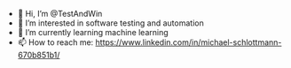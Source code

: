 - 👋 Hi, I’m @TestAndWin
- 👀 I’m interested in software testing and automation
- 🌱 I’m currently learning machine learning
- 📫 How to reach me: https://www.linkedin.com/in/michael-schlottmann-670b851b1/

<!---
TestAndWin/TestAndWin is a ✨ special ✨ repository because its `README.md` (this file) appears on your GitHub profile.
You can click the Preview link to take a look at your changes.
--->
